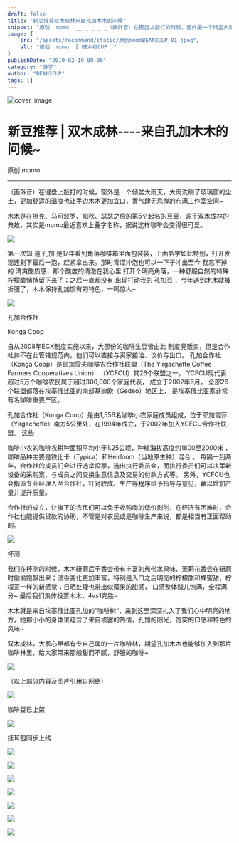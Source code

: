 ```yaml
---
draft: false
title: "新豆推荐双木成林来自孔加木木的问候"
snippet: "原创  momo  __ _ _ _ _（画外音）在键盘上敲打的时候，窗外是一个倾盆大雨天，大雨洗刷了玻璃窗的尘土，更加舒适的温度"
image: {
    src: "/assets/recommend/static/原创momoBEAN2CUP_01.jpeg",
    alt: "原创  momo  [ BEAN2CUP ]"
}
publishDate: "2019-02-19 00:00"
category: "游学"
author: "BEAN2CUP"
tags: []
---
```


![cover_image](/assets/recommend/static/原创momoBEAN2CUP_01.jpeg)

#  新豆推荐 | 双木成林----来自孔加木木的问候~

原创  momo

__ _ _ _ _

（画外音）在键盘上敲打的时候，窗外是一个倾盆大雨天，大雨洗刷了玻璃窗的尘土，更加舒适的温度也让手边木木更加宜口，香气肆无忌惮的布满工作室空间~

木木是在坦克、马可波罗、知秋、瑟瑟之后的第5个起名的豆豆，源于双木成林的典故，其实是momo最近喜欢上叠字名称，据说这样咖啡会变得很可爱。

![](/assets/recommend/static/原创momoBEAN2CUP_02.jpeg)



第一次知  道  孔加  是17年看到角落咖啡箱里面包装袋，上面名字如此特别，打开发现还剩下最后一泡，赶紧拿出来。那时青涩冲泡也可以一下子冲出至今
我忘不掉的  清爽酸质感，那个酸度的清澈在我心里  打开个明亮角落，一种舒服自然的特殊柠檬酸悄悄留下来了；之后一直都没有  出现打动我的  孔加豆
，今年遇到木木就被折服了，木木保持孔加惯有的特色，一鸣惊人~

![](/assets/recommend/static/原创momoBEAN2CUP_03.jpeg)





孔加合作社

Konga Coop

自从2008年ECX制度实施以来，大部份的咖啡生豆皆由此 制度竞贩卖，但是合作社并不在此管辖规范内，他们可以直接与买家接洽、议价与出口。
孔加合作社（Konga Coop）是耶加雪夫咖啡农合作社联盟（The Yirgacheffe Coffee Farmers Cooperatives
Union） （YCFCU）其26个联盟之一， YCFCU现代表超过5万个咖啡农民属于超过300,000个家庭代表， 成立于2002年6月，
全部26个联盟都落在埃塞俄比亚的南部基迪欧（Gedeo）地区上， 是埃塞俄比亚家非常有名咖啡重要产区。



孔加合作社（Konga
Coop）是由1,556名咖啡小农家庭成员组成，位于耶加雪菲（Yirgacheffe）南方5公里处，在1994年成立，于2002年加入YCFCU合作社联盟。
这些

咖啡小农的咖啡农耕种面积平均小于1.25公顷，种植海拔高度约1800至2000米
，咖啡品种主要是铁比卡（Typica）和Heirloom（当地原生种）混合  。
每隔一到两年，合作社的成员们会进行选举投票，选出执行委员会，而执行委员们可以决策新设备的采购案、与成员之间交换生意信息及交易的付款方式等。
另外，YCFCU也会指派专业经理人至合作社，针对收成、生产等程序给予指导与意见，藉以增加产量并提升质量。

合作社的成立，让旗下的农民们可以免于收购商的低价剥削，在经济有困难时，合作社也能提供贷款的协助，不管是对农民或是咖啡生产来说，都是相当有正面帮助的。

![](/assets/recommend/static/原创momoBEAN2CUP_04.jpeg)



杯测

我们在杯测的时候，木木研磨后干香会带有丰富的热带水果味、茉莉花香会在研磨时偷偷跑飘出来；湿香变化更加丰富，特别是入口之后明亮的柠檬酸和蜂蜜甜，柠檬茶一样的新感觉；日晒处理也带出似莓果的甜感，
口感整体贼儿饱满，全程满分~  最后我们集体投票木木，4vs1完胜~



木木就是来自埃塞俄比亚孔加的”咖啡树“，来到这里深深扎入了我们心中明亮的地方，她那小小的身体里蕴含了来自埃塞的热情，孔加的阳光，饱实的口感和特色的风味~

双木成林，大家心里都有专自己属的一片咖啡林，期望孔加木木也能够加入到那片咖啡林里，给大家带来那般甜而不腻，舒服的咖啡~

![](/assets/recommend/static/原创momoBEAN2CUP_05.jpeg)

（以上部分内容及图片引用自网络）





![](/assets/recommend/static/原创momoBEAN2CUP_06.jpeg)



咖啡豆已上架

![](/assets/recommend/static/原创momoBEAN2CUP_07.jpeg)



挂耳包同步上线

![](/assets/recommend/static/原创momoBEAN2CUP_08.jpeg)



![](/assets/recommend/static/原创momoBEAN2CUP_09.jpeg)

![](/assets/recommend/static/原创momoBEAN2CUP_10.jpeg)

![](/assets/recommend/static/原创momoBEAN2CUP_11.jpeg)

![](/assets/recommend/static/原创momoBEAN2CUP_12.jpeg)

![](/assets/recommend/static/原创momoBEAN2CUP_13.jpeg)

![](/assets/recommend/static/原创momoBEAN2CUP_14.jpeg)




